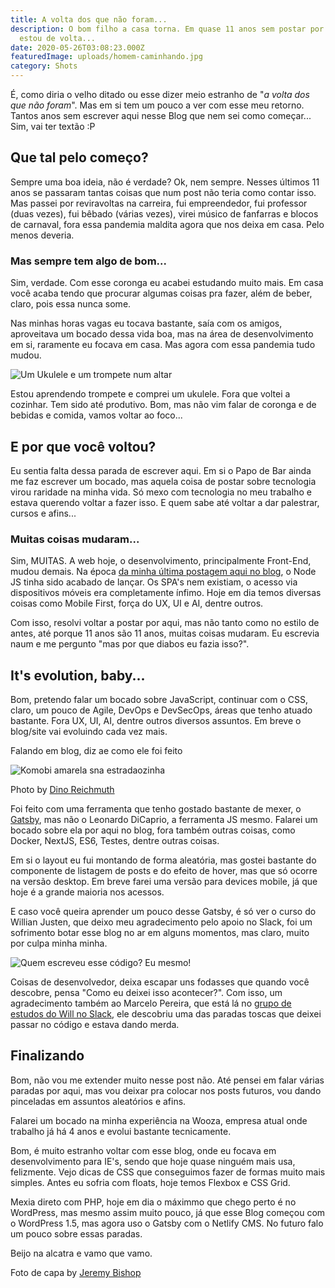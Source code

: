 ```yaml
---
title: A volta dos que não foram...
description: O bom filho a casa torna. Em quase 11 anos sem postar por aqui,
  estou de volta...
date: 2020-05-26T03:08:23.000Z
featuredImage: uploads/homem-caminhando.jpg
category: Shots
---
```

É, como diria o velho ditado ou esse dizer meio estranho de "*a volta dos que não foram*". Mas em si tem um pouco a ver com esse meu retorno. Tantos anos sem escrever aqui nesse Blog que nem sei como começar... Sim, vai ter textão :P

## Que tal pelo começo?

Sempre uma boa ideia, não é verdade? Ok, nem sempre. Nesses últimos 11 anos se passaram tantas coisas que num post não teria como contar isso. Mas passei por reviravoltas na carreira, fui empreendedor, fui professor (duas vezes), fui bêbado (várias vezes), virei músico de fanfarras e blocos de carnaval, fora essa pandemia maldita agora que nos deixa em casa. Pelo menos deveria.

### Mas sempre tem algo de bom...

Sim, verdade. Com esse coronga eu acabei estudando muito mais. Em casa você acaba tendo que procurar algumas coisas pra fazer, além de beber, claro, pois essa nunca some.

Nas minhas horas vagas eu tocava bastante, saía com os amigos, aproveitava um bocado dessa vida boa, mas na área de desenvolvimento em si, raramente eu focava em casa. Mas agora com essa pandemia tudo mudou.

![Um Ukulele e um trompete num altar](/uploads/ukulele-trompete.jpg "Um Ukulele e um trompete num altar")

Estou aprendendo trompete e comprei um ukulele. Fora que voltei a cozinhar. Tem sido até produtivo. Bom, mas não vim falar de coronga e de bebidas e comida, vamos voltar ao foco...

## E por que você voltou?

Eu sentia falta dessa parada de escrever aqui. Em si o Papo de Bar ainda me faz escrever um bocado, mas aquela coisa de postar sobre tecnologia virou raridade na minha vida. Só mexo com tecnologia no meu trabalho e estava querendo voltar a fazer isso. E quem sabe até voltar a dar palestrar, cursos e afins...

### Muitas coisas mudaram...

Sim, MUITAS. A web hoje, o desenvolvimento, principalmente Front-End, mudou demais. Na época [da minha última postagem aqui no blog](/resultado-da-promocao-cms-brasil/), o Node JS tinha sido acabado de lançar. Os SPA's nem existiam, o acesso via dispositivos móveis era completamente ínfimo. Hoje em dia temos diversas coisas como Mobile First, força do UX, UI e AI, dentre outros.

Com isso, resolvi voltar a postar por aqui, mas não tanto como no estilo de antes, até porque 11 anos são 11 anos, muitas coisas mudaram. Eu escrevia naum e me pergunto "mas por que diabos eu fazia isso?".

## It's evolution, baby...

Bom, pretendo falar um bocado sobre JavaScript, continuar com o CSS, claro, um pouco de Agile, DevOps e DevSecOps, áreas que tenho atuado bastante. Fora UX, UI, AI, dentre outros diversos assuntos. Em breve o blog/site vai evoluindo cada vez mais.

Falando em blog, diz ae como ele foi feito

![Komobi amarela sna estradaozinha ](/uploads/kombi-amarela.jpg "Komobi amarela sna estradaozinha ")

Photo by [Dino Reichmuth](https://unsplash.com/@dinoreichmuth?utm_source=unsplash&utm_medium=referral&utm_content=creditCopyText)

Foi feito com uma ferramenta que tenho gostado bastante de mexer, o [Gatsby](https://www.gatsbyjs.org/), mas não o Leonardo DiCaprio, a ferramenta JS mesmo. Falarei um bocado sobre ela por aqui no blog, fora também outras coisas, como Docker, NextJS, ES6, Testes, dentre outras coisas.

Em si o layout eu fui montando de forma aleatória, mas gostei bastante do componente de listagem de posts e do efeito de hover, mas que só ocorre na versão desktop. Em breve farei uma versão para devices mobile, já que hoje é a grande maioria nos acessos.

E caso você queira aprender um pouco desse Gatsby, é só ver o curso do Willian Justen, que deixo meu agradecimento pelo apoio no Slack, foi um sofrimento botar esse blog no ar em alguns momentos, mas claro, muito por culpa minha minha.

![Quem escreveu esse código? Eu mesmo!](/uploads/who-wrote-this-crap-code.jpg)

Coisas de desenvolvedor, deixa escapar uns fodasses que quando você descobre, pensa "Como eu deixei isso acontecer?". Com isso, um agradecimento também ao Marcelo Pereira, que está lá no [grupo de estudos do Will no Slack](https://slack-willianjusten.herokuapp.com/), ele descobriu uma das paradas toscas que deixei passar no código e estava dando merda.

## Finalizando

Bom, não vou me extender muito nesse post não. Até pensei em falar várias paradas por aqui, mas vou deixar pra colocar nos posts futuros, vou dando pinceladas em assuntos aleatórios e afins.

Falarei um bocado na minha experiência na Wooza, empresa atual onde trabalho já há 4 anos e evolui bastante tecnicamente.

Bom, é muito estranho voltar com esse blog, onde eu focava em desenvolvimento para IE's, sendo que hoje quase ninguém mais usa, felizmente. Vejo dicas de CSS que conseguimos fazer de formas muito mais simples. Antes eu sofria com floats, hoje temos Flexbox e CSS Grid.

Mexia direto com PHP, hoje em dia o máximmo que chego perto é no WordPress, mas mesmo assim muito pouco, já que esse Blog começou com o WordPress 1.5, mas agora uso o Gatsby com o Netlify CMS. No futuro falo um pouco sobre essas paradas.

Beijo na alcatra e vamo que vamo.

Foto de capa by [Jeremy Bishop](https://unsplash.com/@jeremybishop?utm_source=unsplash&utm_medium=referral&utm_content=creditCopyText)